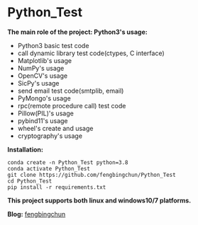 # Python_Test
**The main role of the project: Python3's usage:**
- Python3 basic test code
- call dynamic library test code(ctypes, C interface)
- Matplotlib's usage
- NumPy's usage
- OpenCV's usage
- SicPy's usage
- send email test code(smtplib, email)
- PyMongo's usage
- rpc(remote procedure call) test code
- Pillow(PIL)'s usage
- pybind11's usage
- wheel's create and usage
- cryptography's usage

**Installation:**
```
conda create -n Python_Test python=3.8
conda activate Python_Test
git clone https://github.com/fengbingchun/Python_Test
cd Python_Test
pip install -r requirements.txt
```

**This project supports both linux and windows10/7 platforms.**

**Blog:** [fengbingchun](http://blog.csdn.net/fengbingchun/article/category/1244795)
